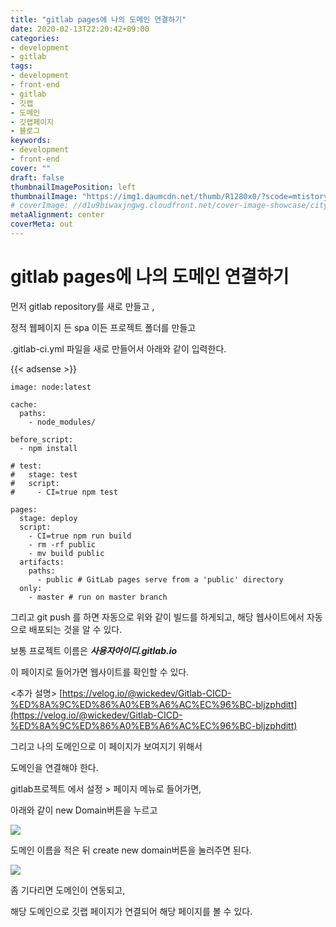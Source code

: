 ```yaml
---
title: "gitlab pages에 나의 도메인 연결하기"
date: 2020-02-13T22:20:42+09:00
categories: 
- development
- gitlab
tags: 
- development
- front-end
- gitlab
- 깃랩
- 도메인
- 깃랩페이지
- 블로그
keywords: 
- development
- front-end
cover: ""
draft: false
thumbnailImagePosition: left
thumbnailImage: "https://img1.daumcdn.net/thumb/R1280x0/?scode=mtistory2&fname=https%3A%2F%2Fblog.kakaocdn.net%2Fdn%2FB7wAZ%2FbtqBUTZRU2a%2FZkVPDNukK7yJTuC8it3Mv1%2Fimg.png"
# coverImage: //d1u9biwaxjngwg.cloudfront.net/cover-image-showcase/city.jpg
metaAlignment: center
coverMeta: out
---
```



# gitlab pages에 나의 도메인 연결하기

먼저 gitlab repository를 새로 만들고 , 

정적 웹페이지 든 spa 이든 프로젝트 폴더를 만들고 

.gitlab-ci.yml 파일을 새로 만들어서 아래와 같이 입력한다. 

{{< adsense >}}

```
image: node:latest

cache:
  paths:
    - node_modules/

before_script:
  - npm install

# test:
#   stage: test
#   script:
#     - CI=true npm test

pages:
  stage: deploy
  script:
    - CI=true npm run build
    - rm -rf public
    - mv build public
  artifacts:
    paths:
      - public # GitLab pages serve from a 'public' directory
  only:
    - master # run on master branch
```

그리고 git push 를 하면 자동으로 위와 같이 빌드를 하게되고, 해당 웹사이트에서 자동으로 배포되는 것을 알 수 있다. 

보통 프로젝트 이름은 _**사용자아이디.gitlab.io**_

이 페이지로 들어가면 웹사이트를 확인할 수 있다. 

<추가 설명>
[https://velog.io/@wickedev/Gitlab-CICD-%ED%8A%9C%ED%86%A0%EB%A6%AC%EC%96%BC-bljzphditt](https://velog.io/@wickedev/Gitlab-CICD-%ED%8A%9C%ED%86%A0%EB%A6%AC%EC%96%BC-bljzphditt)


그리고 나의 도메인으로 이 페이지가 보여지기 위해서

도메인을 연결해야 한다. 

gitlab프로젝트 에서 설정 > 페이지 메뉴로 들어가면,

아래와 같이 new Domain버튼을 누르고 

![](https://img1.daumcdn.net/thumb/R1280x0/?scode=mtistory2&fname=https%3A%2F%2Fblog.kakaocdn.net%2Fdn%2FdVmYFg%2FbtqBUS00PcU%2FLDg2QEamgfgzriDV9T6wV0%2Fimg.png)

도메인 이름을 적은 뒤 create new domain버튼을 눌러주면 된다. 

![](https://img1.daumcdn.net/thumb/R1280x0/?scode=mtistory2&fname=https%3A%2F%2Fblog.kakaocdn.net%2Fdn%2FB7wAZ%2FbtqBUTZRU2a%2FZkVPDNukK7yJTuC8it3Mv1%2Fimg.png)

좀 기다리면 도메인이 연동되고, 

해당 도메인으로 깃랩 페이지가 연결되어 해당 페이지를 볼 수 있다.

